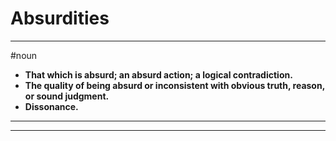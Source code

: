 # Absurdities
---
#noun
- **That which is absurd; an absurd action; a logical contradiction.**
- **The quality of being absurd or inconsistent with obvious truth, reason, or sound judgment.**
- **Dissonance.**
---
---
